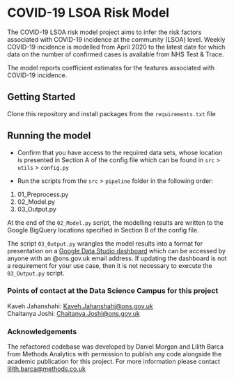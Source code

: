 # COVID-19 LSOA Risk Model 

The COVID-19 LSOA risk model project aims to infer the risk factors associated with COVID-19 incidence at the community (LSOA) level. Weekly COVID-19 incidence is modelled from April 2020 to the latest date for which data on the number of confirmed cases is available from NHS Test & Trace.

The model reports coefficient estimates for the features associated with COVID-19 incidence.

## Getting Started

Clone this repository and install packages from the `requirements.txt` file

## Running the model

* Confirm that you have access to the required data sets, whose location is presented in Section A of the config file which can be found in `src` > `utils` > `config.py`

* Run the scripts from the `src` > `pipeline` folder in the following order:

1. 01_Preprocess.py
2. 02_Model.py
3. 03_Output.py

At the end of the `02_Model.py` script, the modelling results are written to the Google BigQuery locations specified in Section B of the config file.

The script `03_Output.py` wrangles the model results into a format for presentation on a [Google Data Studio dashboard](https://datastudio.google.com/reporting/8a6f31bd-1510-48dc-b314-f52419f75a3b/page/p_zxqqfjf9pc) which can be accessed by anyone with an @ons.gov.uk email address. If updating the dashboard is not a requirement for your use case, then it is not necessary to execute the `03_Output.py` script.  

### Points of contact at the Data Science Campus for this project

Kaveh Jahanshahi: Kaveh.Jahanshahi@ons.gov.uk  
Chaitanya Joshi: Chaitanya.Joshi@ons.gov.uk

### Acknowledgements

The refactored codebase was developed by Daniel Morgan and Lilith Barca from Methods Analytics with permission to publish any code alongside the academic publication for this project. For more information please contact lilith.barca@methods.co.uk

